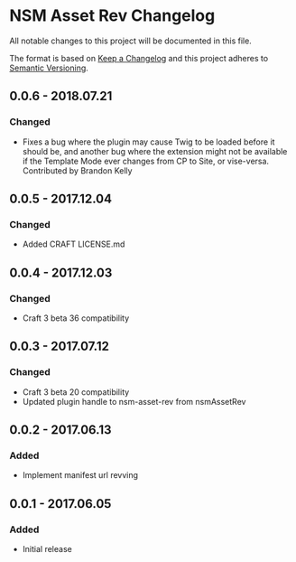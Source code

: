 # NSM Asset Rev Changelog

All notable changes to this project will be documented in this file.

The format is based on [Keep a Changelog](http://keepachangelog.com/) and this project adheres to [Semantic Versioning](http://semver.org/).

## 0.0.6 - 2018.07.21
### Changed
- Fixes a bug where the plugin may cause Twig to be loaded before it should be, and another bug where the extension might not be available if the Template Mode ever changes from CP to Site, or vise-versa. Contributed by Brandon Kelly

## 0.0.5 - 2017.12.04
### Changed
- Added CRAFT LICENSE.md

## 0.0.4 - 2017.12.03
### Changed
- Craft 3 beta 36 compatibility

## 0.0.3 - 2017.07.12
### Changed
- Craft 3 beta 20 compatibility
- Updated plugin handle to nsm-asset-rev from nsmAssetRev

## 0.0.2 - 2017.06.13
### Added
- Implement manifest url revving

## 0.0.1 - 2017.06.05
### Added
- Initial release
